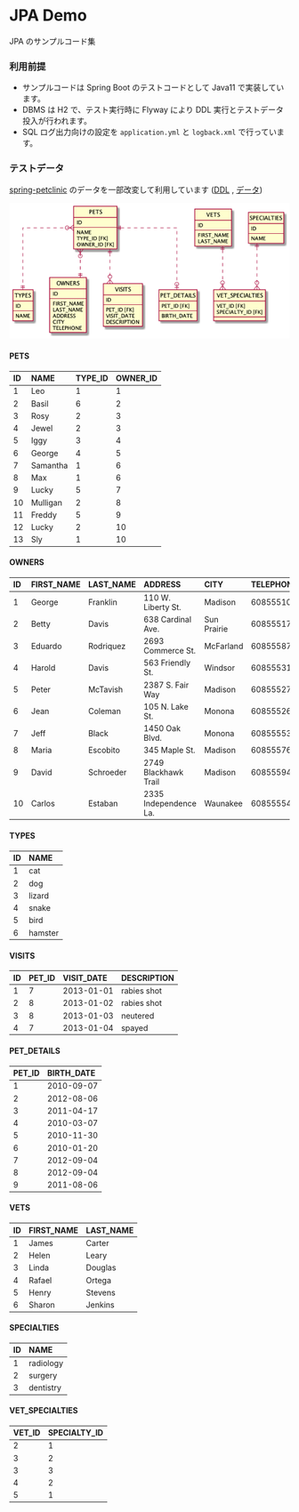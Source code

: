 # JPA Demo

JPA のサンプルコード集

### 利用前提

- サンプルコードは Spring Boot のテストコードとして Java11 で実装しています。
- DBMS は H2 で、テスト実行時に Flyway により DDL 実行とテストデータ投入が行われます。
- SQL ログ出力向けの設定を `application.yml` と `logback.xml` で行っています。

### テストデータ

[spring-petclinic](https://github.com/spring-projects/spring-petclinic) のデータを一部改変して利用しています ([DDL](https://github.com/sooogle/jpademo/blob/main/src/main/resources/db/migration/V1__schema.sql) , [データ](https://github.com/sooogle/jpademo/blob/main/src/main/resources/db/migration/V2__data.sql))

![ER図](erd.png)

#### PETS

| ID | NAME | TYPE\_ID | OWNER\_ID |
| :--- | :--- | :--- | :--- |
| 1 | Leo | 1 | 1 |
| 2 | Basil | 6 | 2 |
| 3 | Rosy | 2 | 3 |
| 4 | Jewel | 2 | 3 |
| 5 | Iggy | 3 | 4 |
| 6 | George | 4 | 5 |
| 7 | Samantha | 1 | 6 |
| 8 | Max | 1 | 6 |
| 9 | Lucky | 5 | 7 |
| 10 | Mulligan | 2 | 8 |
| 11 | Freddy | 5 | 9 |
| 12 | Lucky | 2 | 10 |
| 13 | Sly | 1 | 10 |

#### OWNERS

| ID | FIRST\_NAME | LAST\_NAME | ADDRESS | CITY | TELEPHONE |
| :--- | :--- | :--- | :--- | :--- | :--- |
| 1 | George | Franklin | 110 W. Liberty St. | Madison | 6085551023 |
| 2 | Betty | Davis | 638 Cardinal Ave. | Sun Prairie | 6085551749 |
| 3 | Eduardo | Rodriquez | 2693 Commerce St. | McFarland | 6085558763 |
| 4 | Harold | Davis | 563 Friendly St. | Windsor | 6085553198 |
| 5 | Peter | McTavish | 2387 S. Fair Way | Madison | 6085552765 |
| 6 | Jean | Coleman | 105 N. Lake St. | Monona | 6085552654 |
| 7 | Jeff | Black | 1450 Oak Blvd. | Monona | 6085555387 |
| 8 | Maria | Escobito | 345 Maple St. | Madison | 6085557683 |
| 9 | David | Schroeder | 2749 Blackhawk Trail | Madison | 6085559435 |
| 10 | Carlos | Estaban | 2335 Independence La. | Waunakee | 6085555487 |

#### TYPES

| ID | NAME |
| :--- | :--- |
| 1 | cat |
| 2 | dog |
| 3 | lizard |
| 4 | snake |
| 5 | bird |
| 6 | hamster |

#### VISITS

| ID | PET\_ID | VISIT\_DATE | DESCRIPTION |
| :--- | :--- | :--- | :--- |
| 1 | 7 | 2013-01-01 | rabies shot |
| 2 | 8 | 2013-01-02 | rabies shot |
| 3 | 8 | 2013-01-03 | neutered |
| 4 | 7 | 2013-01-04 | spayed |

#### PET_DETAILS

| PET\_ID | BIRTH\_DATE |
| :--- | :--- |
| 1 | 2010-09-07 |
| 2 | 2012-08-06 |
| 3 | 2011-04-17 |
| 4 | 2010-03-07 |
| 5 | 2010-11-30 |
| 6 | 2010-01-20 |
| 7 | 2012-09-04 |
| 8 | 2012-09-04 |
| 9 | 2011-08-06 |

#### VETS

| ID | FIRST\_NAME | LAST\_NAME |
| :--- | :--- | :--- |
| 1 | James | Carter |
| 2 | Helen | Leary |
| 3 | Linda | Douglas |
| 4 | Rafael | Ortega |
| 5 | Henry | Stevens |
| 6 | Sharon | Jenkins |

#### SPECIALTIES

| ID | NAME |
| :--- | :--- |
| 1 | radiology |
| 2 | surgery |
| 3 | dentistry |

#### VET_SPECIALTIES

| VET\_ID | SPECIALTY\_ID |
| :--- | :--- |
| 2 | 1 |
| 3 | 2 |
| 3 | 3 |
| 4 | 2 |
| 5 | 1 |
